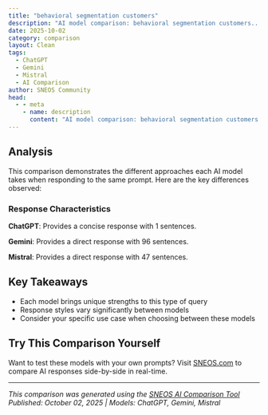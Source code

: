 ```yaml
---
title: "behavioral segmentation customers"
description: "AI model comparison: behavioral segmentation customers..."
date: 2025-10-02
category: comparison
layout: Clean
tags:
  - ChatGPT
  - Gemini
  - Mistral
  - AI Comparison
author: SNEOS Community
head:
  - - meta
    - name: description
      content: "AI model comparison: behavioral segmentation customers..."
---
```


<ChatComparison
  title="behavioral segmentation customers"
  prompt="behavioral segmentation customers"
  :responses='{
    "ChatGPT": "Behavioral segmentation is a marketing strategy that divides a customer base into groups based on their behaviors, including their purchasing habits, product usage, brand interactions, and responses to marketing messages. This form of segmentation can help businesses tailor their marketing efforts more effectively and enhance customer engagement. Here are some key aspects of behavioral segmentation:\n\n### 1. **Categories of Behavioral Segmentation**\n   - **Purchase Behavior**: Frequency of purchases, amount spent, brand loyalty, and buying patterns (e.g., impulse vs. planned buying).\n   - **Usage Rate**: Dividing consumers based on how often they use a product or service (heavy, moderate, or light users).\n   - **Loyalty Status**: Categorizing customers based on their loyalty level toward a brand (e.g., loyal customers, switchers, and non-loyal customers).\n   - **Benefits Sought**: Understanding what customers seek from a product or service (quality, price, convenience, etc.).\n   - **Occasions**: Segmenting based on specific occasions when a product is purchased (e.g., holidays, birthdays, or seasonal events).\n   - **Engagement Level**: How engaged customers are with your brand (e.g., active vs. inactive members).\n\n### 2. **Data Sources for Behavioral Segmentation**\n   - **Website Analytics**: Tracking behavior on your company’s website (e.g., pages visited, time spent, purchase funnels).\n   - **Purchase History**: Analyzing past purchases to identify patterns or preferences.\n   - **Customer Surveys**: Gathering direct feedback about behaviors and preferences.\n   - **Social Media Interactions**: Monitoring how customers engage with your brand on social media platforms.\n   - **Email Campaign Responses**: Analyzing open rates, click-through rates, and conversion rates from email marketing campaigns.\n\n### 3. **Benefits of Behavioral Segmentation**\n   - **Targeted Marketing**: Enables marketers to tailor messages and offers to specific segments, enhancing relevance and effectiveness.\n   - **Improved Customer Experience**: By understanding behaviors, businesses can create personalized experiences that meet customer needs and preferences.\n   - **Increased Customer Retention**: Identifying and engaging loyal customers can enhance retention rates.\n   - **Optimized Product Development**: Insights from behavioral data can inform product improvements or new offerings.\n\n### 4. **Implementation Strategies**\n   - **Data Collection and Analysis**: Use tools and technologies (CRM systems, analytics software) to gather data and analyze customer behavior.\n   - **Creating Customer Personas**: Develop profiles for different behavioral segments to better understand their needs and motivations.\n   - **Personalized Marketing Campaigns**: Craft campaigns that appeal specifically to identified segments.\n   - **Continuous Monitoring**: Regularly update and refine segments as customer behaviors change over time.\n\n### 5. **Examples of Behavioral Segmentation**\n   - A coffee company segments customers based on their purchase frequency: daily, weekly, and occasional buyers, tailoring marketing efforts for each group.\n   - An e-commerce retailer identifies customers who abandon carts and targets them with specific emails or discounts to encourage completion of the purchase.\n   - A fitness app segments users based on engagement levels, offering more personalized workouts or tips to active users while providing different incentives for those who are less active.\n\nBy implementing behavioral segmentation, companies can gain deeper insights into their customers&#x27;m#x27;motivations and tailor their strategies to meet those needs, ultimately driving better engagement and sales.",
    "Gemini": "Behavioral segmentation divides customers into groups based on their actions, habits, and decision-making processes related to a product or service. This is different from demographic (age, gender, income), geographic (location), or psychographic (lifestyle, values) segmentation, which focus on who the customers are.\n\nHere\u0027s a breakdown of how behavioral segmentation works and the common types of segments:\n\n**Why is Behavioral Segmentation Important?**\n\n* **Personalized Marketing:**  Tailors marketing messages and offers to resonate with specific customer behaviors.\n* **Improved Customer Engagement:** Increases the likelihood of customers interacting with your brand.\n* **Higher Conversion Rates:**  Leads to more sales by targeting customers who are most likely to purchase.\n* **Increased Customer Loyalty:**  Builds stronger relationships with customers by anticipating their needs.\n* **More Effective Product Development:** Provides insights into how customers use products and features, leading to improvements and new offerings.\n* **Better ROI on Marketing Spend:**  Focuses marketing efforts on the most promising customer segments.\n\n**Common Types of Behavioral Segmentation:**\n\n1. **Purchase Behavior:**\n\n   * **Occasion-Based Purchases:**  Customers who buy based on specific occasions (e.g., holidays, birthdays, special events, promotions).\n     * *Example:* Marketing chocolates heavily before Valentine\u0027s Day or offering discounts during Black Friday.\n   * **Usage Rate:**  Categorizes customers based on how frequently they use a product or service (e.g., heavy users, medium users, light users).\n     * *Example:* Airlines offering loyalty programs with tiered benefits for frequent flyers.\n   * **Purchase Frequency:**  How often a customer buys a product or service within a specific timeframe.\n     * *Example:*  A grocery store offering a subscription box service to customers who consistently purchase similar items weekly.\n   * **Spending Habits:** Analyzing how much customers typically spend per purchase or over a period of time.\n     * *Example:*  Luxury brands targeting high-spending customers with exclusive events and personalized recommendations.\n   * **Time of Purchase:**  When customers are most likely to make a purchase (e.g., morning, evening, weekends).\n     * *Example:*  Restaurants offering lunch specials during weekday hours to attract the lunch crowd.\n\n2. **Usage Behavior:**\n\n   * **Usage Level:**  How intensively a customer uses a product or service.\n     * *Example:* Software companies offering different pricing tiers based on the number of users or features used.\n   * **Usage Method:**  How a customer uses a product or service (e.g., features used, applications).\n     * *Example:*  A fitness app tailoring workout recommendations based on the exercises a user performs most frequently.\n   * **Benefits Sought:**  The specific benefits that customers are looking for when purchasing a product or service (e.g., convenience, quality, price, status).\n     * *Example:*  Marketing organic food to health-conscious consumers who value natural ingredients and nutritional benefits.\n\n3. **Loyalty:**\n\n   * **Brand Loyalty:**  Customers who consistently purchase from a specific brand and are resistant to switching to competitors.\n     * *Example:*  Apple customers who consistently buy iPhones and other Apple products.\n   * **Reward Program Participation:**  Customers who actively participate in loyalty programs and take advantage of rewards and benefits.\n     * *Example:*  Retailers offering exclusive discounts and early access to sales for members of their loyalty programs.\n\n4. **Buyer Readiness Stage:**\n\n   * **Aware:**  Customers who are aware of the product but haven\u0027t yet considered purchasing it.\n   * **Knowledgeable:**  Customers who know about the product\u0027s features and benefits.\n   * **Interested:**  Customers who are interested in learning more about the product.\n   * **Desire:**  Customers who want to own the product.\n   * **Intention:** Customers who intend to purchase the product.\n   * **Purchasers:**  Customers who have already purchased the product.\n     * *Example:*  Targeting awareness campaigns to customers who are not yet aware of a new product, and offering free trials or demos to customers who are interested.\n\n5. **Occasion and Timing:**\n\n   * **Regular Occasions:** Purchases made for regularly recurring events or needs.\n     * *Example:* Buying coffee every morning, refilling prescriptions regularly.\n   * **Special Occasions:**  Purchases made for unique, infrequent events.\n     * *Example:* Buying a dress for a wedding, booking a vacation.\n   * **Seasonal Occasions:** Purchases tied to specific seasons or times of the year.\n     * *Example:*  Buying winter coats in the fall, Christmas decorations in December.\n\n6. **Customer Journey Stage:**\n\n   * **Awareness Stage:**  Focus on content that educates and informs potential customers.\n   * **Consideration Stage:**  Provide product comparisons, reviews, and case studies.\n   * **Decision Stage:**  Offer special promotions, discounts, and free trials.\n   * **Retention Stage:**  Provide excellent customer service, loyalty programs, and personalized recommendations.\n   * **Advocacy Stage:**  Encourage satisfied customers to leave reviews and refer new customers.\n\n**How to Implement Behavioral Segmentation:**\n\n1. **Collect Data:** Gather data on customer behaviors through various sources:\n   * **Website Analytics:** Track website visits, page views, time spent on site, and actions taken.\n   * **CRM Systems:**  Store customer data, including purchase history, interactions with customer service, and marketing campaign responses.\n   * **Marketing Automation Tools:**  Track email opens, clicks, and conversions.\n   * **Social Media Analytics:**  Monitor social media engagement, mentions, and sentiment.\n   * **Point-of-Sale (POS) Systems:**  Record purchase data, including items purchased, transaction amounts, and payment methods.\n   * **Customer Surveys:**  Gather feedback on customer satisfaction, preferences, and purchase motivations.\n   * **App Analytics:** Track in-app usage, feature adoption, and user behavior.\n\n2. **Analyze Data:**  Use data analysis techniques to identify patterns and trends in customer behavior.\n   * **Segmentation Tools:**  Utilize software tools that automate the process of identifying and grouping customers based on behavior.\n   * **Data Mining:**  Apply statistical techniques to uncover hidden relationships and patterns in large datasets.\n   * **A/B Testing:** Experiment with different marketing messages and offers to see which ones resonate best with specific customer segments.\n\n3. **Create Segments:**  Define specific customer segments based on the identified behaviors.\n\n4. **Develop Targeted Marketing Strategies:**  Create marketing campaigns and messages that are tailored to the needs and preferences of each segment.\n\n5. **Track and Optimize:**  Continuously monitor the performance of your marketing campaigns and make adjustments as needed to improve results.\n\n**Examples of Behavioral Segmentation in Action:**\n\n* **Amazon:** Recommends products based on past purchases and browsing history.\n* **Netflix:** Suggests movies and TV shows based on viewing habits.\n* **Spotify:** Creates personalized playlists based on listening history and preferences.\n* **Email Marketing:** Sending targeted emails based on past purchases, website activity, or demographics. For example, if someone browsed running shoes on your website but didn\u0027t buy, you might send them an email offering a discount.\n* **Loyalty Programs:** Rewarding customers for repeat purchases and engagement with the brand.\n\n**Challenges of Behavioral Segmentation:**\n\n* **Data Privacy:** Ensuring compliance with data privacy regulations (e.g., GDPR, CCPA) when collecting and using customer data.\n* **Data Accuracy:**  Ensuring that the data collected is accurate and reliable.\n* **Dynamic Behavior:** Customer behavior can change over time, so it\u0027s important to continuously monitor and update segmentation strategies.\n* **Complexity:** Behavioral segmentation can be complex and require significant resources to implement effectively.\n* **Over-Segmentation:** Creating too many segments can make marketing efforts less efficient.\n\nBy understanding and applying behavioral segmentation, businesses can create more personalized and effective marketing strategies, leading to improved customer engagement, higher conversion rates, and increased customer loyalty.\n",
    "Mistral": "Behavioral segmentation is a marketing strategy that groups customers based on their behaviors, actions, or interactions with a product or service. This approach helps businesses understand customer needs, preferences, and purchasing patterns more effectively, allowing for more targeted and personalized marketing efforts. Here are some common types of behavioral segmentation:\n\n1. **Purchasing Behavior**:\n   - **Frequency of Purchase**: How often customers buy.\n   - **Recency of Purchase**: How recently customers have made a purchase.\n   - **Monetary Value**: How much customers spend.\n   - **Product Usage**: How customers use the product.\n\n2. **Benefits Sought**:\n   - Customers are segmented based on the specific benefits they seek from a product or service. For example, some customers might prioritize quality, while others might prioritize price.\n\n3. **Occasion**:\n   - Segmentation based on the occasions when customers make purchases. For example, holiday shoppers, birthday shoppers, etc.\n\n4. **Usage Rate**:\n   - Customers are segmented based on how frequently they use the product. For example, heavy users, medium users, light users, and non-users.\n\n5. **Loyalty Status**:\n   - Customers are segmented based on their loyalty to the brand. For example, loyal customers, occasional customers, and new customers.\n\n6. **Readiness Stage**:\n   - Customers are segmented based on their readiness to purchase. For example, unaware, aware, informed, interested, desirous, and intent to purchase.\n\n7. **Attitude Toward the Product**:\n   - Customers are segmented based on their attitudes and perceptions about the product. For example, enthusiasts, indifferent, hostile, etc.\n\n8. **Engagement Level**:\n   - Customers are segmented based on their level of engagement with the brand. For example, highly engaged, moderately engaged, and disengaged.\n\n### Benefits of Behavioral Segmentation\n\n1. **Personalized Marketing**:\n   - Allows for more personalized and relevant marketing messages, increasing the likelihood of customer engagement and conversion.\n\n2. **Improved Customer Retention**:\n   - Helps identify and target loyal customers, improving retention strategies.\n\n3. **Enhanced Customer Experience**:\n   - Provides insights into customer preferences and behaviors, enabling better customer service and experience.\n\n4. **Increased Sales**:\n   - By understanding purchasing patterns, businesses can tailor promotions and offers to increase sales.\n\n5. **Better Resource Allocation**:\n   - Helps in allocating marketing resources more effectively by focusing on high-value segments.\n\n### Examples of Behavioral Segmentation\n\n1. **E-commerce**:\n   - Segmenting customers based on their browsing and purchasing history to recommend products and send personalized offers.\n\n2. **Retail**:\n   - Segmenting customers based on their in-store behavior, such as frequency of visits and average spend per visit.\n\n3. **Subscription Services**:\n   - Segmenting customers based on their subscription plans and usage patterns to offer upgrades or additional services.\n\n4. **Financial Services**:\n   - Segmenting customers based on their transaction history and financial behavior to offer tailored financial products.\n\nBy leveraging behavioral segmentation, businesses can create more effective marketing strategies that resonate with their customers, ultimately driving better results and customer satisfaction."
  }'
  published-date="13:00"
/>

## Analysis

This comparison demonstrates the different approaches each AI model takes when responding to the same prompt. Here are the key differences observed:

### Response Characteristics

**ChatGPT**: Provides a concise response with 1 sentences. 

**Gemini**: Provides a direct response with 96 sentences. 

**Mistral**: Provides a direct response with 47 sentences. 

## Key Takeaways

- Each model brings unique strengths to this type of query
- Response styles vary significantly between models
- Consider your specific use case when choosing between these models

## Try This Comparison Yourself

Want to test these models with your own prompts? Visit [SNEOS.com](https://sneos.com) to compare AI responses side-by-side in real-time.

---

*This comparison was generated using the [SNEOS AI Comparison Tool](https://sneos.com)*
*Published: October 02, 2025 | Models: ChatGPT, Gemini, Mistral*
